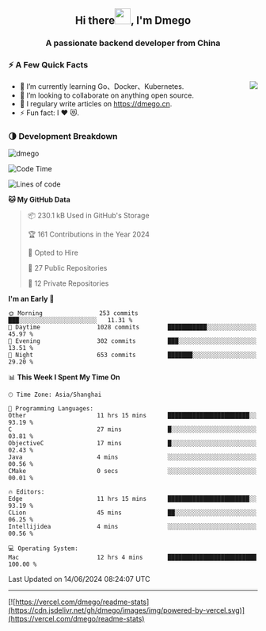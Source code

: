 <h2 align="center">Hi there<img src="https://cdn.jsdelivr.net/gh/dmego/images/img/Hi.gif" height="32" />, I'm Dmego </h2>
<h3 align="center">A passionate backend developer from China</h3>

### ⚡️ A Few Quick Facts

<img align="right" src="https://readme-stats-dmego.vercel.app/api?username=dmego&show_icons=true&icon_color=1573B3&hide_title=true&text_color=718096&bg_color=00000000&hide_border=true"/>

<ul>
    <li> 🌱 I’m currently learning Go、Docker、Kubernetes.</li>
    <li> 👯 I’m looking to collaborate on anything open source.</li>
    <li> 📝 I regulary write articles on <a href="https://dmego.cn">https://dmego.cn</a>.</li>
    <li> ⚡ Fun fact: I ❤️ 😻.</li>
</ul>

### 🌗 Development Breakdown

<img src="https://komarev.com/ghpvc/?username=dmego" alt="dmego" />

<!--START_SECTION:waka-->
![Code Time](http://img.shields.io/badge/Code%20Time-2%2C792%20hrs%2034%20mins-blue)

![Lines of code](https://img.shields.io/badge/From%20Hello%20World%20I%27ve%20Written-694.4%20thousand%20lines%20of%20code-blue)

**🐱 My GitHub Data** 

> 📦 230.1 kB Used in GitHub's Storage 
 > 
> 🏆 161 Contributions in the Year 2024
 > 
> 💼 Opted to Hire
 > 
> 📜 27 Public Repositories 
 > 
> 🔑 12 Private Repositories 
 > 
**I'm an Early 🐤** 

```text
🌞 Morning                253 commits         ███░░░░░░░░░░░░░░░░░░░░░░   11.31 % 
🌆 Daytime                1028 commits        ███████████░░░░░░░░░░░░░░   45.97 % 
🌃 Evening                302 commits         ███░░░░░░░░░░░░░░░░░░░░░░   13.51 % 
🌙 Night                  653 commits         ███████░░░░░░░░░░░░░░░░░░   29.20 % 
```


📊 **This Week I Spent My Time On** 

```text
🕑︎ Time Zone: Asia/Shanghai

💬 Programming Languages: 
Other                    11 hrs 15 mins      ███████████████████████░░   93.19 % 
C                        27 mins             █░░░░░░░░░░░░░░░░░░░░░░░░   03.81 % 
ObjectiveC               17 mins             █░░░░░░░░░░░░░░░░░░░░░░░░   02.43 % 
Java                     4 mins              ░░░░░░░░░░░░░░░░░░░░░░░░░   00.56 % 
CMake                    0 secs              ░░░░░░░░░░░░░░░░░░░░░░░░░   00.01 % 

🔥 Editors: 
Edge                     11 hrs 15 mins      ███████████████████████░░   93.19 % 
CLion                    45 mins             ██░░░░░░░░░░░░░░░░░░░░░░░   06.25 % 
Intellijidea             4 mins              ░░░░░░░░░░░░░░░░░░░░░░░░░   00.56 % 

💻 Operating System: 
Mac                      12 hrs 4 mins       █████████████████████████   100.00 % 
```


 Last Updated on 14/06/2024 08:24:07 UTC
<!--END_SECTION:waka-->

---

[![https://vercel.com/dmego/readme-stats](https://cdn.jsdelivr.net/gh/dmego/images/img/powered-by-vercel.svg)](https://vercel.com/dmego/readme-stats)

